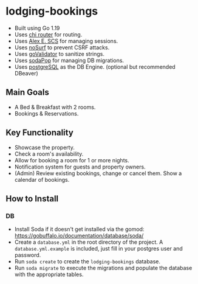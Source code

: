 # lodging-bookings

- Built using Go 1.19
- Uses [chi router](github.com/go-chi/chi/v5) for routing.
- Uses [Alex E. SCS](github.com/alexedwards/scs/v2) for managing sessions.
- Uses [noSurf](github.com/justinas/nosurf) to prevent CSRF attacks.
- Uses [goValidator](https://github.com/asaskevich/govalidator) to sanitize strings.
- Uses [sodaPop](https://github.com/gobuffalo/pop?utm_source=godoc) for managing DB migrations.
- Uses [postgreSQL](https://www.postgresql.org/download/) as the DB Engine. (optional but recommended DBeaver)

## Main Goals

- A Bed & Breakfast with 2 rooms.
- Bookings & Reservations.

## Key Functionality

- Showcase the property.
- Check a room's availability.
- Allow for booking a room for 1 or more nights.
- Notification system for guests and property owners.
- (Admin) Review existing bookings, change or cancel them. Show a calendar of bookings.

## How to Install

### DB

- Install Soda if it doesn't get installed via the gomod: https://gobuffalo.io/documentation/database/soda/
- Create a `database.yml` in the root directory of the project. A `database.yml.example` is included, just fill in your
postgres user and password.
- Run `soda create` to create the `lodging-bookings` database.
- Run `soda migrate` to execute the migrations and populate the database with the appropriate tables.

